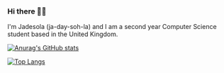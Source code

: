 ### Hi there 👋🏾


I'm Jadesola (ja-day-soh-la) and I am a second year Computer Science student based in the United Kingdom.

[![Anurag's GitHub stats](https://github-readme-stats.vercel.app/api?username=jade-bejide&count_private=true)](https://github.com/anuraghazra/github-readme-stats)

[![Top Langs](https://github-readme-stats.vercel.app/api/top-langs/?username=jade-bejide)](https://github.com/anuraghazra/github-readme-stats)

